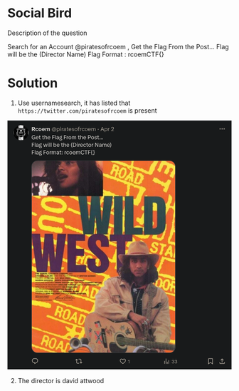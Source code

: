 # Social Bird

Description of the question

Search for an Account @piratesofrcoem , Get the Flag From the Post... Flag will be the (Director Name)
Flag Format : rcoemCTF{}

# Solution

1. Use usernamesearch, it has listed that `https://twitter.com/piratesofrcoem` is present

![post](assets/social-bird/image.png)

2. The director is david attwood